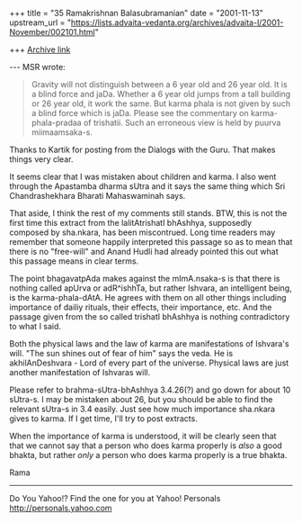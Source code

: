 +++
title = "35 Ramakrishnan Balasubramanian"
date = "2001-11-13"
upstream_url = "https://lists.advaita-vedanta.org/archives/advaita-l/2001-November/002101.html"

+++
[Archive link](https://lists.advaita-vedanta.org/archives/advaita-l/2001-November/002101.html)

--- MSR <miinalochanii at YAHOO.COM> wrote:
> Gravity will not distinguish between a 6 year old
> and 26 year old. It
> is a blind force and jaDa. Whether a 6 year old
> jumps from a tall
> building or 26 year old, it work the same. But karma
> phala is not given
> by such a blind force which is jaDa. Please see the
> commentary on
> karma-phala-pradaa of trishatii. Such an erroneous
> view is held by
> puurva miimaamsaka-s.

Thanks to Kartik for posting from the Dialogs with the
Guru. That makes things very clear.

It seems clear that I was mistaken about children and
karma. I also went through the Apastamba dharma sUtra
and it says the same thing which Sri Chandrashekhara
Bharati Mahaswaminah says.

That aside, I think the rest of my comments still
stands. BTW, this is not the first time this extract
from the lalitAtrishatI bhAshhya, supposedly composed
by sha.nkara, has been miscontrued. Long time readers
may remember that someone happily interpreted this
passage so as to mean that there is no "free-will" and
Anand Hudli had already pointed this out what this
passage means in clear terms.

The point bhagavatpAda makes against the mImA.nsaka-s
is that there is nothing called apUrva or adR^ishhTa,
but rather Ishvara, an intelligent being, is the
karma-phala-dAtA. He agrees with them on all other
things including importance of dailiy rituals, their
effects, their importance, etc. And the passage given
from the so called trishatI bhAshhya is nothing
contradictory to what I said.

Both the physical laws and the law of karma are
manifestations of Ishvara's will. "The sun shines out
of fear of him" says the veda. He is akhilAnDeshvara -
Lord of every part of the universe. Physical laws are
just another manifestation of Ishvaras will.

Please refer to brahma-sUtra-bhAshhya 3.4.26(?) and go
down for about 10 sUtra-s. I may be mistaken about 26,
but you should be able to find the relevant sUtra-s in
3.4 easily. Just see how much importance sha.nkara
gives to karma. If I get time, I'll try to post
extracts.

When the importance of karma is understood, it will be
clearly seen that that we cannot say that a person who
does karma properly is *also* a good bhakta, but
rather *only* a person who does karma properly is a
true bhakta.

Rama


__________________________________________________
Do You Yahoo!?
Find the one for you at Yahoo! Personals
http://personals.yahoo.com

